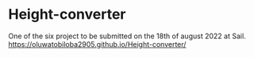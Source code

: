 # Height-converter
One of the six project to be submitted on the 18th of august 2022 at Sail.
https://oluwatobiloba2905.github.io/Height-converter/
